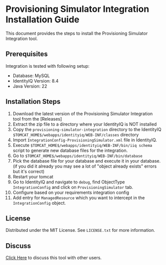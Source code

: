 
# Provisioning Simulator Integration Installation Guide 

This document provides the steps to install the Provisioning Simulator Integration tool.

## Prerequisites
Integration is tested with following setup:
- Database: MySQL
- IdentityIQ Version: 8.4
- Java Version: 22

## Installation Steps

1. Download the latest version of the Provisioning Simulator Integration tool from the [Releases]
2. Extract the zip file to a directory where your IdentityIQ is NOT installed
3. Copy the `provisioning-simulator-integration` directory to the IdentityIQ `$TOMCAT_HOME$/webapps/identityiq/WEB-INF/classes` directory
5. Import `IntegrationConfig-ProvisioningSimulator.xml` file in IdentityIQ.
6. Execute `$TOMCAT_HOME$/webapps/identityiq/WEB-INF/bin/iiq schema` script to generate new database files for the integration.
7. Go to `$TOMCAT_HOME$/webapps/identityiq/WEB-INF/bin/database`
8. Pick the database file for your database and execute it in your database. (if you did it already you may see a lot of "object already exists" errors but it's correct)
9. Restart your tomcat
10. Go to IdentityIQ and navigate to `debug`, find ObjectType `IntegrationConfig` and click on `ProvisioningSimulator` tab.
11. Configure based on your requirements integration config
12. Add entry for `ManagedResource` which you want to intercept in the `IntegrationConfig` object.

<!-- LICENSE -->
## License

Distributed under the MIT License. See `LICENSE.txt` for more information.

<!-- CONTACT -->
## Discuss
[Click Here](https://developer.sailpoint.com/dicuss/tag/{tagName}) to discuss this tool with other users.
